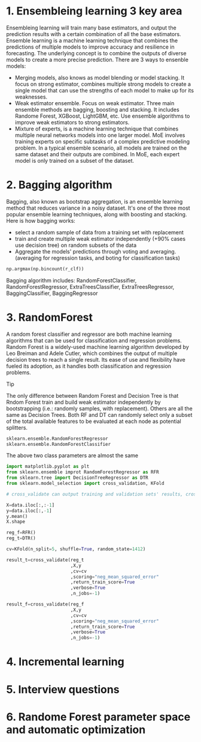 # 1. Ensembleing learning 3 key area
Ensembleing learning will train many base estimators, and output the prediction results with a certain combination of all the base estimators.
Ensemble learning is a machine learning technique that combines the predictions of multiple models to improve accuracy and resilience in forecasting. The underlying concept is to combine the outputs of diverse models to create a more precise prediction.
There are 3 ways to ensenble models:
- Merging models, also knows as model blending or model stacking. It focus on strong estimator, combines multiple strong models to create a single model that can use the strengths of each model to make up for its weaknesses.
- Weak estimator ensemble. Focus on weak estimator. Three main ensemble methods are bagging, boosting and stacking. It includes Randome Forest, XGBoost, LightGBM, etc. Use ensemble algorithms to improve weak estimators to strong estimators.
- Mixture of experts, is a machine learning technique that combines multiple neural networks models into one larger model. MoE involves training experts on specific subtasks of a complex predictive modeling problem. In a typical ensemble scenario, all models are trained on the same dataset and their outputs are combined. In MoE, each expert model is only trained on a subset of the dataset.
# 2. Bagging algorithm
Bagging, also known as bootstrap aggregation, is an ensemble learning method that reduces variance in a noisy dataset. It's one of the three most popular ensemble learning techniques, along with boosting and stacking. Here is how bagging works:
- select a random sample of data from a training set with replacement
- train and create multiple weak estimator independently (+90% cases use decision tree) on random subsets of the data
- Aggregate the models' predictions through voting and averaging. (averaging for regression tasks, and boting for classification tasks)
```python
np.argmax(np.bincount(r_clf))
```
Bagging algorithm includes: RandomForestClassifier, RandomForestRegressor, ExtraTreesClassifier, ExtraTreesRegressor, BaggingClassifier, BaggingRegressor

# 3. RandomForest
A random forest classifier and regressor are both machine learning algorithms that can be used for classification and regression problems.
Random Forest is a widely-used machine learning algorithm developed by Leo Breiman and Adele Cutler, which combines the output of multiple decision trees to reach a single result. Its ease of use and flexibility have fueled its adoption, as it handles both classification and regression problems.
> [!TIP]
> The only difference between Random Forest and Decision Tree is that Rndom Forest train and build weak estimator independently by bootstrapping (i.e.: randomly samples, with replacement). Others are all the same as Decision Trees. Both RF and DT can randomly select only a subset of the total available features to be evaluated at each node as potential splitters.
```python
sklearn.ensemble.RandomForestRegressor
sklearn.ensemble.RandomForestClassifier
```
The above two class parameters are almost the same
```python
import matplotlib.pyplot as plt
from sklearn.ensemble improt RandomForestRegressor as RFR
from sklearn.tree import DecisionTreeRegressor as DTR
from sklearn.model_selection import cross_validation, KFold

# cross_validate can output training and validation sets' results, cross_val_score can only ouput validation sets' results

X=data.iloc[:,:-1]
y=data.iloc[:,-1]
y.mean()
X.shape

reg_f=RFR()
reg_t=DTR()

cv=KFold(n_split=5, shuffle=True, random_state=1412)

result_t=cross_validate(reg_t
                        ,X,y
                        ,cv=cv
                        ,scoring="neg_mean_squared_error"
                        ,return_train_score=True
                        ,verbose=True
                        ,n_jobs=-1)

result_f=cross_validate(reg_f
                        ,X,y
                        ,cv=cv
                        ,scoring="neg_mean_squared_error"
                        ,return_train_score=True
                        ,verbose=True
                        ,n_jobs=-1)
```

# 4. Incremental learning

# 5. Interview questions

# 6. Randome Forest parameter space and automatic optimization






























